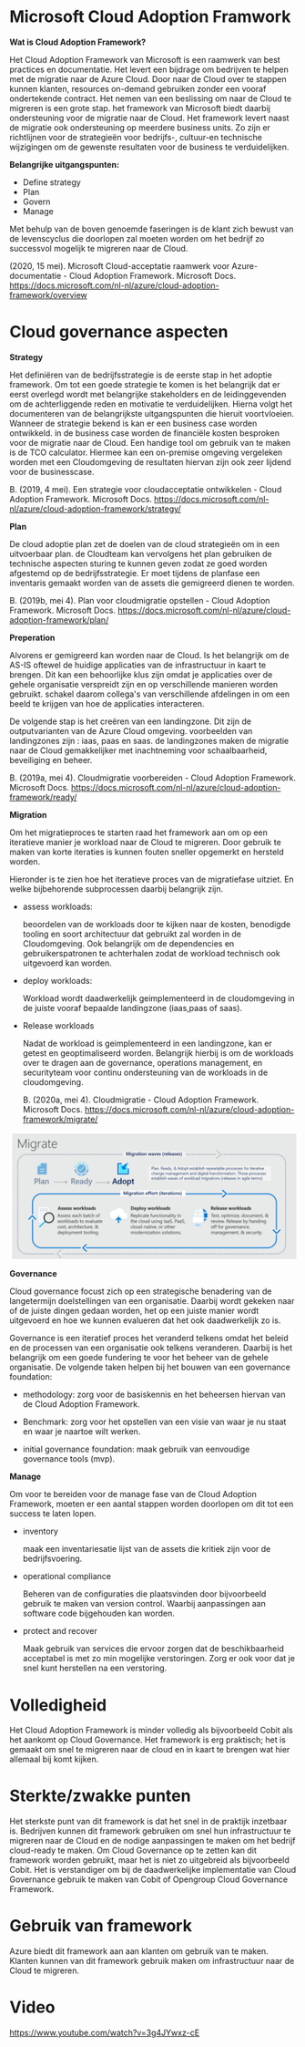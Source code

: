 <!--Headings -->

# Microsoft Cloud Adoption Framwork

**Wat is Cloud Adoption Framework?**

Het Cloud Adoption Framework van Microsoft is een raamwerk van best practices en documentatie. Het levert een bijdrage om bedrijven te helpen met de migratie naar de Azure Cloud. Door naar de Cloud over te stappen kunnen klanten, resources on-demand gebruiken zonder een vooraf ondertekende contract. Het nemen van een beslissing om naar de Cloud te migreren is een grote stap. het framework van Microsoft biedt daarbij ondersteuning voor de migratie naar de Cloud. Het framework levert naast de migratie ook ondersteuning op meerdere business units. Zo zijn er richtlijnen voor de strategieën voor bedrijfs-, cultuur-en technische wijzigingen om de gewenste resultaten voor de business te verduidelijken.

**Belangrijke uitgangspunten:**

- Define strategy
- Plan
- Govern
- Manage

Met behulp van de boven genoemde faseringen is de klant zich bewust van de levenscyclus die doorlopen zal moeten worden om het bedrijf zo successvol mogelijk te migreren naar de Cloud.

(2020, 15 mei). Microsoft Cloud-acceptatie raamwerk voor Azure-documentatie - Cloud Adoption Framework. Microsoft Docs. https://docs.microsoft.com/nl-nl/azure/cloud-adoption-framework/overview

# Cloud governance aspecten

**Strategy**

Het definiëren van de bedrijfsstrategie is de eerste stap in het adoptie framework. Om tot een goede strategie te komen is het belangrijk dat er eerst overlegd wordt met belangrijke stakeholders en de leidinggevenden om de achterliggende reden en motivatie te verduidelijken. Hierna volgt het documenteren van de belangrijkste uitgangspunten die hieruit voortvloeien. Wanneer de strategie bekend is kan er een business case worden ontwikkeld. in de business case worden de financiële kosten besproken voor de migratie naar de Cloud. Een handige tool om gebruik van te maken is de TCO calculator. Hiermee kan een on-premise omgeving vergeleken worden met een Cloudomgeving de resultaten hiervan zijn ook zeer lijdend voor de businesscase.

B. (2019, 4 mei). Een strategie voor cloudacceptatie ontwikkelen - Cloud Adoption Framework. Microsoft Docs. https://docs.microsoft.com/nl-nl/azure/cloud-adoption-framework/strategy/

**Plan**

De cloud adoptie plan zet de doelen van de cloud strategieën om in een uitvoerbaar plan. de Cloudteam kan vervolgens het plan gebruiken de technische aspecten sturing te kunnen geven zodat ze goed worden afgestemd op de bedrijfsstrategie. Er moet tijdens de planfase een inventaris gemaakt worden van de assets die gemigreerd dienen te worden.

B. (2019b, mei 4). Plan voor cloudmigratie opstellen - Cloud Adoption Framework. Microsoft Docs. https://docs.microsoft.com/nl-nl/azure/cloud-adoption-framework/plan/

**Preperation**

Alvorens er gemigreerd kan worden naar de Cloud. Is het belangrijk om de AS-IS oftewel de huidige applicaties van de infrastructuur in kaart te brengen. Dit kan een behoorlijke klus zijn omdat je applicaties over de gehele organisatie verspreidt zijn en op verschillende manieren worden gebruikt. schakel daarom collega's van verschillende afdelingen in om een beeld te krijgen van hoe de applicaties interacteren.

De volgende stap is het creëren van een landingzone. Dit zijn de outputvarianten van de Azure Cloud omgeving. voorbeelden van landingzones zijn : iaas, paas en saas. de landingzones maken de migratie naar de Cloud gemakkelijker met inachtneming voor schaalbaarheid, beveiliging en beheer.

B. (2019a, mei 4). Cloudmigratie voorbereiden - Cloud Adoption Framework. Microsoft Docs. https://docs.microsoft.com/nl-nl/azure/cloud-adoption-framework/ready/

**Migration**

Om het migratieproces te starten raad het framework aan om op een iteratieve manier je workload naar de Cloud te migreren. Door gebruik te maken van korte iteraties is kunnen fouten sneller opgemerkt en hersteld worden.

Hieronder is te zien hoe het iteratieve proces van de migratiefase uitziet. En welke bijbehorende subprocessen daarbij belangrijk zijn.

- assess workloads:

  beoordelen van de workloads door te kijken naar de kosten, benodigde tooling en soort architectuur dat gebruikt zal worden in de Cloudomgeving. Ook belangrijk om de dependencies en gebruikerspatronen te achterhalen zodat de workload technisch ook uitgevoerd kan worden.

- deploy workloads:

  Workload wordt daadwerkelijk geimplementeerd in de cloudomgeving in de juiste vooraf bepaalde landingzone (iaas,paas of saas).

- Release workloads

  Nadat de workload is geimplementeerd in een landingzone, kan er getest en geoptimaliseerd worden. Belangrijk hierbij is om de workloads over te dragen aan de governance, operations management, en securityteam voor continu ondersteuning van de workloads in de cloudomgeving.

  B. (2020a, mei 4). Cloudmigratie - Cloud Adoption Framework. Microsoft Docs. https://docs.microsoft.com/nl-nl/azure/cloud-adoption-framework/migrate/

![Screenshot](methodology.png)

**Governance**

Cloud governance focust zich op een strategische benadering van de langetermijn doelstellingen van een organisatie. Daarbij wordt gekeken naar of de juiste dingen gedaan worden, het op een juiste manier wordt uitgevoerd en hoe we kunnen evalueren dat het ook daadwerkelijk zo is.

Governance is een iteratief proces het veranderd telkens omdat het beleid en de processen van een organisatie ook telkens veranderen. Daarbij is het belangrijk om een goede fundering te voor het beheer van de gehele organisatie. De volgende taken helpen bij het bouwen van een governance foundation:

- methodology: zorg voor de basiskennis en het beheersen hiervan van de Cloud Adoption Framework.

- Benchmark: zorg voor het opstellen van een visie van waar je nu staat en waar je naartoe wilt werken.

- initial governance foundation: maak gebruik van eenvoudige governance tools (mvp).

**Manage**

Om voor te bereiden voor de manage fase van de Cloud Adoption Framework, moeten er een aantal stappen worden doorlopen om dit tot een success te laten lopen.

- inventory

  maak een inventariesatie lijst van de assets die kritiek zijn voor de bedrijfsvoering.

- operational compliance

  Beheren van de configuraties die plaatsvinden door bijvoorbeeld gebruik te maken van version control. Waarbij aanpassingen aan software code bijgehouden kan worden.

- protect and recover

  Maak gebruik van services die ervoor zorgen dat de beschikbaarheid acceptabel is met zo min mogelijke verstoringen. Zorg er ook voor dat je snel kunt herstellen na een verstoring.

# Volledigheid

Het Cloud Adoption Framework is minder volledig als bijvoorbeeld Cobit als het aankomt op Cloud Governance. Het framework is erg praktisch; het is gemaakt om snel te migreren naar de cloud en in kaart te brengen wat hier allemaal bij komt kijken.

# Sterkte/zwakke punten

Het sterkste punt van dit framework is dat het snel in de praktijk inzetbaar is. Bedrijven kunnen dit framework gebruiken om snel hun infrastructuur te migreren naar de Cloud en de nodige aanpassingen te maken om het bedrijf cloud-ready te maken. Om Cloud Governance op te zetten kan dit framework worden gebruikt, maar het is niet zo uitgebreid als bijvoorbeeld Cobit. Het is verstandiger om bij de daadwerkelijke implementatie van Cloud Governance gebruik te maken van Cobit of Opengroup Cloud Governance Framework.

# Gebruik van framework

Azure biedt dit framework aan aan klanten om gebruik van te maken. Klanten kunnen van dit framework gebruik maken om infrastructuur naar de Cloud te migreren.

# Video
https://www.youtube.com/watch?v=3g4JYwxz-cE 

